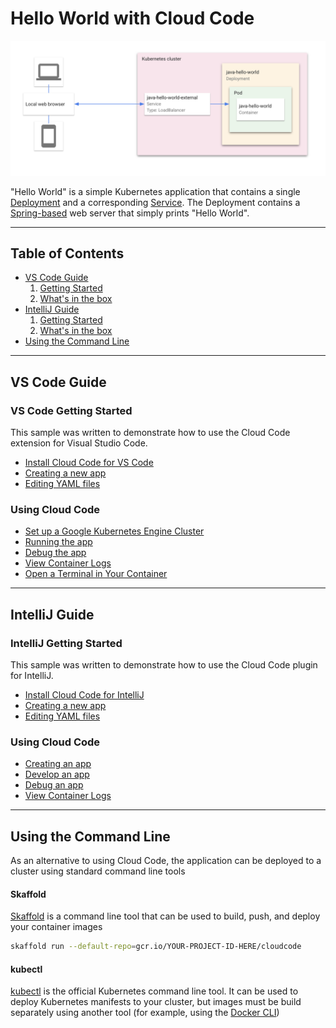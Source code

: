 # Hello World with Cloud Code

![Architecture Diagram](./img/diagram.png)

"Hello World" is a simple Kubernetes application that contains a single
[Deployment](https://kubernetes.io/docs/concepts/workloads/controllers/deployment/) and a corresponding
[Service](https://kubernetes.io/docs/concepts/services-networking/service/). The Deployment contains a
[Spring-based](http://spring.io/) web server that simply prints "Hello World".

----

## Table of Contents

* [VS Code Guide](#vs-code-guide)
    1. [Getting Started](#vs-code-getting-started)
    2. [What's in the box](https://cloud.google.com/code/docs/vscode/quickstart#whats_in_the_box)
* [IntelliJ Guide](#intellij-guide)
    1. [Getting Started](#intellij-getting-started)
    2. [What's in the box](https://cloud.google.com/code/docs/intellij/quickstart#whats_in_the_box)    
* [Using the Command Line](#using-the-command-line)

----

## VS Code Guide

### VS Code Getting Started

This sample was written to demonstrate how to use the Cloud Code extension for Visual Studio Code.

* [Install Cloud Code for VS Code](https://cloud.google.com/code/docs/vscode/install)
* [Creating a new app](https://cloud.google.com/code/docs/vscode/creating-an-application)
* [Editing YAML files](https://cloud.google.com/code/docs/vscode/yaml-editing)

### Using Cloud Code
* [Set up a Google Kubernetes Engine Cluster](https://cloud.google.com/code/docs/vscode/quickstart#creating_a_google_kubernetes_engine_cluster)
* [Running the app](https://cloud.google.com/code/docs/vscode/quickstart#running_your_app)
* [Debug the app](https://cloud.google.com/code/docs/vscode/quickstart#debugging_your_app)
* [View Container Logs](https://cloud.google.com/code/docs/vscode/quickstart#viewing_logs)
* [Open a Terminal in Your Container](https://cloud.google.com/code/docs/vscode/quickstart#bonus_opening_a_terminal_in_your_container)
----

## IntelliJ Guide

### IntelliJ Getting Started

This sample was written to demonstrate how to use the Cloud Code plugin for IntelliJ.

* [Install Cloud Code for IntelliJ](https://cloud.google.com/code/docs/intellij/install)
* [Creating a new app](https://cloud.google.com/code/docs/intellij/creating-a-k8-app)
* [Editing YAML files](https://cloud.google.com/code/docs/intellij/yaml-editing)

### Using Cloud Code
* [Creating an app](https://cloud.google.com/code/docs/intellij/quickstart-k8s#creating_an_application)
* [Develop an app](https://cloud.google.com/code/docs/intellij/quickstart-k8s#developing_your_application)
* [Debug an app](https://cloud.google.com/code/docs/intellij/quickstart-k8s#debugging_your_application)
* [View Container Logs](https://cloud.google.com/code/docs/intellij/quickstart-k8s#viewing_logs)
----

## Using the Command Line

As an alternative to using Cloud Code, the application can be deployed to a cluster using standard command line tools

#### Skaffold

[Skaffold](https://github.com/GoogleContainerTools/skaffold) is a command line tool that can be used to build, push, and deploy your container images

```bash
skaffold run --default-repo=gcr.io/YOUR-PROJECT-ID-HERE/cloudcode
```

#### kubectl

[kubectl](https://kubernetes.io/docs/tasks/tools/install-kubectl/) is the official Kubernetes command line tool. It can be used to deploy Kubernetes manifests to your cluster, but images must be build separately using another tool (for example, using the [Docker CLI](https://docs.docker.com/engine/reference/commandline/cli/))
